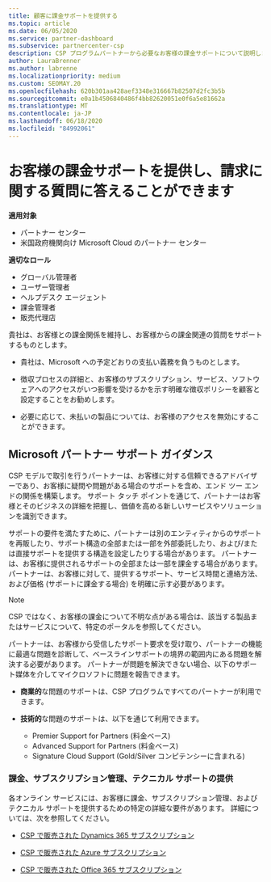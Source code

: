 ```yaml
---
title: 顧客に課金サポートを提供する
ms.topic: article
ms.date: 06/05/2020
ms.service: partner-dashboard
ms.subservice: partnercenter-csp
description: CSP プログラムパートナーから必要なお客様の課金サポートについて説明します。 これには、顧客の請求関係の所有と、請求に関する質問への回答が含まれます。
author: LauraBrenner
ms.author: labrenne
ms.localizationpriority: medium
ms.custom: SEOMAY.20
ms.openlocfilehash: 620b301aa428aef3348e316667b82507d2fc3b5b
ms.sourcegitcommit: e0a1b4506840486f4bb82620051e0f6a5e81662a
ms.translationtype: MT
ms.contentlocale: ja-JP
ms.lasthandoff: 06/18/2020
ms.locfileid: "84992061"
---
```

# <a name="provide-billing-support-for-your-customers-and-help-answer-their-billing-questions"></a>お客様の課金サポートを提供し、請求に関する質問に答えることができます

**適用対象**

- パートナー センター
- 米国政府機関向け Microsoft Cloud のパートナー センター

**適切なロール**
- グローバル管理者
- ユーザー管理者
- ヘルプデスク エージェント
- 課金管理者
- 販売代理店

貴社は、お客様との課金関係を維持し、お客様からの課金関連の質問をサポートするものとします。

- 貴社は、Microsoft への予定どおりの支払い義務を負うものとします。

- 徴収プロセスの詳細と、お客様のサブスクリプション、サービス、ソフトウェアへのアクセスがいつ影響を受けるかを示す明確な徴収ポリシーを顧客と設定することをお勧めします。

- 必要に応じて、未払いの製品については、お客様のアクセスを無効にすることができます。

## <a name="microsoft-partner-support-guidance"></a>Microsoft パートナー サポート ガイダンス

CSP モデルで取引を行うパートナーは、お客様に対する信頼できるアドバイザーであり、お客様に疑問や問題がある場合のサポートを含め、エンド ツー エンドの関係を構築します。 サポート タッチ ポイントを通じて、パートナーはお客様とそのビジネスの詳細を把握し、価値を高める新しいサービスやソリューションを識別できます。

サポートの要件を満たすために、パートナーは別のエンティティからのサポートを再販したり、サポート構造の全部または一部を外部委託したり、および/または直接サポートを提供する構造を設定したりする場合があります。  パートナーは、お客様に提供されるサポートの全部または一部を課金する場合があります。 パートナーは、お客様に対して、提供するサポート、サービス時間と連絡方法、および価格 (サポートに課金する場合) を明確に示す必要があります。 

>[!Note]
>CSP ではなく、お客様の課金について不明な点がある場合は、該当する製品またはサービスについて、特定のポータルを参照してください。

パートナーは、お客様から受信したサポート要求を受け取り、パートナーの機能に最適な問題を診断して、ベースラインサポートの境界の範囲内にある問題を解決する必要があります。 パートナーが問題を解決できない場合、以下のサポート媒体を介してマイクロソフトに問題を報告できます。

- **商業的**な問題のサポートは、CSP プログラムですべてのパートナーが利用できます。

- **技術的**な問題のサポートは、以下を通じて利用できます。

  - Premier Support for Partners (料金ベース)
  - Advanced Support for Partners (料金ベース)
  - Signature Cloud Support (Gold/Silver コンピテンシーに含まれる)

### <a name="providing-billing-subscription-management-and-technical-support"></a>課金、サブスクリプション管理、テクニカル サポートの提供 

各オンライン サービスには、お客様に課金、サブスクリプション管理、およびテクニカル サポートを提供するための特定の詳細な要件があります。 詳細については、次を参照してください。

- [CSP で販売された Dynamics 365 サブスクリプション](https://www.microsoftpartnercommunity.com/t5/CSP/Microsoft-Partner-Support-Guidance/m-p/5262#M30)

- [CSP で販売された Azure サブスクリプション](https://www.microsoftpartnercommunity.com/t5/CSP/Microsoft-Partner-Support-Guidance/m-p/5263#M31)

- [CSP で販売された Office 365 サブスクリプション](https://www.microsoftpartnercommunity.com/t5/CSP/Microsoft-Partner-Support-Guidance/m-p/5264#M32)
 